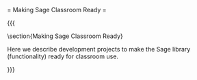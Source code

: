 = Making Sage Classroom Ready =

{{{

\section{Making Sage Classroom Ready}


Here we describe development projects to make the Sage library (functionality) ready for
classroom use. 

}}}
